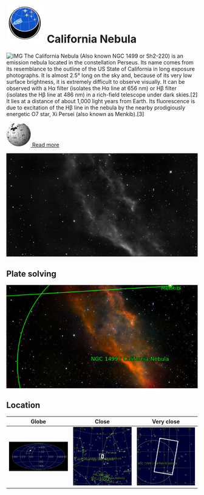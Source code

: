 # ![](../Imaging//Common/pyl-tiny.png) California Nebula
![IMG](../Imaging//Original/California_Nebula.jpg)
The California Nebula (Also known NGC 1499 or Sh2-220) is an emission nebula located in the constellation Perseus. Its name comes from its resemblance to the outline of the US State of California in long exposure photographs. It is almost 2.5° long on the sky and, because of its very low surface brightness, it is extremely difficult to observe visually. It can be observed with a Hα filter (isolates the Hα line at 656 nm) or Hβ filter (isolates the Hβ line at 486 nm) in a rich-field telescope under dark skies.[2] It lies at a distance of about 1,000 light years from Earth. Its fluorescence is due to excitation of the Hβ line in the nebula by the nearby prodigiously energetic O7 star, Xi Persei (also known as Menkib).[3]

[![](../Imaging/Common/Wikipedia.png) Read more](https://en.wikipedia.org/wiki/California_Nebula)

![IMG](../Imaging//Grayscale/California_Nebula.jpg)


## Plate solving
![IMG](../Imaging//Annotated/California_Nebula_Annotated.jpg)

## Location 

| Globe | Close | Very close |
| ----- | ----- | ----- |
|![IMG](../Imaging//Annotated/California_Nebula_Globe.jpg) |![IMG](../Imaging//Annotated/California_Nebula_Close.jpg) |![IMG](../Imaging//Annotated/California_Nebula_Closer.jpg) |